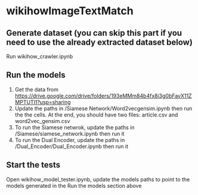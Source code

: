 # wikihowImageTextMatch
## Generate dataset (you can skip this part if you need to use the already extracted dataset below)
Run wikihow_crawler.ipynb

## Run the models
1. Get the data from https://drive.google.com/drive/folders/193eMMm84b4fx8i3g0bFavX11ZMPTUTl1?usp=sharing
2. Update the paths in /Siamese Network/Word2vecgensim.ipynb then run the the cells. At the end, you should have two files: article.csv and word2vec_gensim.csv
3. To run the Siamese netwrok, update the paths in /Siamese/siamese_network.ipynb then run it
4. To run the Dual Encoder, update the paths in /Dual_Encoder/Dual_Encoder.ipynb then run it

## Start the tests
Open wikihow_model_tester.ipynb, update the models paths to point to the models generated in the Run the models section above
